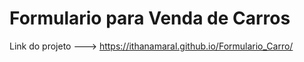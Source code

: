 # Formulario para Venda de Carros

Link do projeto --->  https://ithanamaral.github.io/Formulario_Carro/
